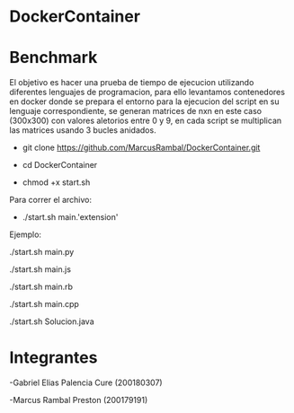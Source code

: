 # DockerContainer

# Benchmark 

El objetivo es hacer una prueba de tiempo de ejecucion utilizando diferentes lenguajes de programacion, para ello levantamos contenedores en docker donde se prepara el entorno para la ejecucion del script en su lenguaje correspondiente, se generan matrices de nxn en este caso (300x300) con valores aletorios entre 0 y 9, en cada script se multiplican las matrices usando 3 bucles anidados.


- git clone https://github.com/MarcusRambal/DockerContainer.git

- cd DockerContainer

- chmod +x start.sh

Para correr el archivo:

- ./start.sh main.'extension'

Ejemplo:

./start.sh main.py

./start.sh main.js

./start.sh main.rb

./start.sh main.cpp

./start.sh Solucion.java


# Integrantes

-Gabriel Elias Palencia Cure (200180307)

-Marcus Rambal Preston (200179191)
